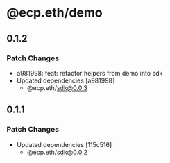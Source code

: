 # @ecp.eth/demo

## 0.1.2

### Patch Changes

- a981998: feat: refactor helpers from demo into sdk
- Updated dependencies [a981998]
  - @ecp.eth/sdk@0.0.3

## 0.1.1

### Patch Changes

- Updated dependencies [115c516]
  - @ecp.eth/sdk@0.0.2
